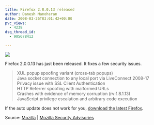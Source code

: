 ```yaml
---
title: Firefox 2.0.0.13 released
author: Danesh Manoharan
date: 2008-03-26T03:01:42+00:00
pvc_views:
  - 4238
dsq_thread_id:
  - 905678412

---
```

![](http://img230.imageshack.us/img230/4551/firefoxlogopi9.png)

Firefox 2.0.0.13 has just been released. It fixes a few security issues.

> XUL popup spoofing variant (cross-tab popups)  
> Java socket connection to any local port via LiveConnect 2008-17  
> Privacy issue with SSL Client Authentication  
> HTTP Referrer spoofing with malformed URLs  
> Crashes with evidence of memory corruption (rv:1.8.1.13)  
> JavaScript privilege escalation and arbitrary code execution

If the auto update does not work for you, [download the latest Firefox][1].

Source: [Mozilla][2] | [Mozilla Security Advisories][3]

 [1]: http://en-us.www.mozilla.com/en-US/firefox/all.html
 [2]: http://en-us.www.mozilla.com/en-US/firefox/2.0.0.13/releasenotes/
 [3]: http://www.mozilla.org/projects/security/known-vulnerabilities.html#firefox2.0.0.13